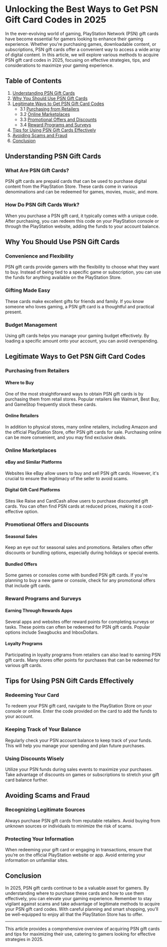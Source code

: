 # Unlocking the Best Ways to Get PSN Gift Card Codes in 2025

In the ever-evolving world of gaming, PlayStation Network (PSN) gift cards have become essential for gamers looking to enhance their gaming experience. Whether you're purchasing games, downloadable content, or subscriptions, PSN gift cards offer a convenient way to access a wide array of digital content. In this article, we will explore various methods to acquire PSN gift card codes in 2025, focusing on effective strategies, tips, and considerations to maximize your gaming experience.

## Table of Contents

1. [Understanding PSN Gift Cards](#understanding-psn-gift-cards)
2. [Why You Should Use PSN Gift Cards](#why-you-should-use-psn-gift-cards)
3. [Legitimate Ways to Get PSN Gift Card Codes](#legitimate-ways-to-get-psn-gift-card-codes)
   - 3.1 [Purchasing from Retailers](#purchasing-from-retailers)
   - 3.2 [Online Marketplaces](#online-marketplaces)
   - 3.3 [Promotional Offers and Discounts](#promotional-offers-and-discounts)
   - 3.4 [Reward Programs and Surveys](#reward-programs-and-surveys)
4. [Tips for Using PSN Gift Cards Effectively](#tips-for-using-psn-gift-cards-effectively)
5. [Avoiding Scams and Fraud](#avoiding-scams-and-fraud)
6. [Conclusion](#conclusion)

## Understanding PSN Gift Cards

### What Are PSN Gift Cards?

PSN gift cards are prepaid cards that can be used to purchase digital content from the PlayStation Store. These cards come in various denominations and can be redeemed for games, movies, music, and more.

### How Do PSN Gift Cards Work?

When you purchase a PSN gift card, it typically comes with a unique code. After purchasing, you can redeem this code on your PlayStation console or through the PlayStation website, adding the funds to your account balance.

## Why You Should Use PSN Gift Cards

### Convenience and Flexibility

PSN gift cards provide gamers with the flexibility to choose what they want to buy. Instead of being tied to a specific game or subscription, you can use the funds for anything available on the PlayStation Store.

### Gifting Made Easy

These cards make excellent gifts for friends and family. If you know someone who loves gaming, a PSN gift card is a thoughtful and practical present.

### Budget Management

Using gift cards helps you manage your gaming budget effectively. By loading a specific amount onto your account, you can avoid overspending.

## Legitimate Ways to Get PSN Gift Card Codes

### Purchasing from Retailers

#### Where to Buy

One of the most straightforward ways to obtain PSN gift cards is by purchasing them from retail stores. Popular retailers like Walmart, Best Buy, and GameStop frequently stock these cards.

#### Online Retailers

In addition to physical stores, many online retailers, including Amazon and the official PlayStation Store, offer PSN gift cards for sale. Purchasing online can be more convenient, and you may find exclusive deals.

### Online Marketplaces

#### eBay and Similar Platforms

Websites like eBay allow users to buy and sell PSN gift cards. However, it's crucial to ensure the legitimacy of the seller to avoid scams.

#### Digital Gift Card Platforms

Sites like Raise and CardCash allow users to purchase discounted gift cards. You can often find PSN cards at reduced prices, making it a cost-effective option.

### Promotional Offers and Discounts

#### Seasonal Sales

Keep an eye out for seasonal sales and promotions. Retailers often offer discounts or bundling options, especially during holidays or special events.

#### Bundled Offers

Some games or consoles come with bundled PSN gift cards. If you're planning to buy a new game or console, check for any promotional offers that include gift cards.

### Reward Programs and Surveys

#### Earning Through Rewards Apps

Several apps and websites offer reward points for completing surveys or tasks. These points can often be redeemed for PSN gift cards. Popular options include Swagbucks and InboxDollars.

#### Loyalty Programs

Participating in loyalty programs from retailers can also lead to earning PSN gift cards. Many stores offer points for purchases that can be redeemed for various gift cards.

## Tips for Using PSN Gift Cards Effectively

### Redeeming Your Card

To redeem your PSN gift card, navigate to the PlayStation Store on your console or online. Enter the code provided on the card to add the funds to your account.

### Keeping Track of Your Balance

Regularly check your PSN account balance to keep track of your funds. This will help you manage your spending and plan future purchases.

### Using Discounts Wisely

Utilize your PSN funds during sales events to maximize your purchases. Take advantage of discounts on games or subscriptions to stretch your gift card balance further.

## Avoiding Scams and Fraud

### Recognizing Legitimate Sources

Always purchase PSN gift cards from reputable retailers. Avoid buying from unknown sources or individuals to minimize the risk of scams.

### Protecting Your Information

When redeeming your gift card or engaging in transactions, ensure that you’re on the official PlayStation website or app. Avoid entering your information on unfamiliar sites.

## Conclusion

In 2025, PSN gift cards continue to be a valuable asset for gamers. By understanding where to purchase these cards and how to use them effectively, you can elevate your gaming experience. Remember to stay vigilant against scams and take advantage of legitimate methods to acquire your PSN gift card codes. With careful planning and smart shopping, you'll be well-equipped to enjoy all that the PlayStation Store has to offer.

--- 

This article provides a comprehensive overview of acquiring PSN gift cards and tips for maximizing their use, catering to gamers looking for effective strategies in 2025.

